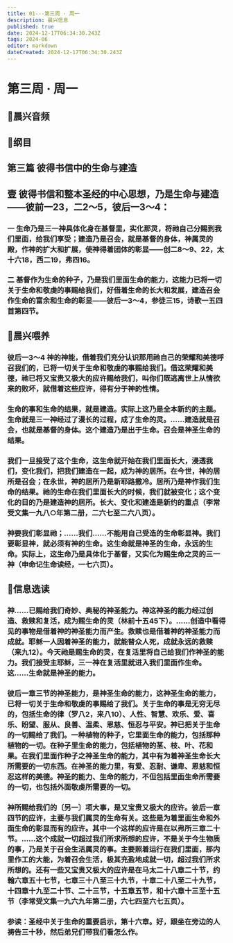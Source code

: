 ```yaml
---
title: 01---第三周 · 周一
description: 晨兴信息
published: true
date: 2024-12-17T06:34:30.243Z
tags: 2024-06
editor: markdown
dateCreated: 2024-12-17T06:34:30.243Z
---
```


# 第三周 · 周一
## 🎵晨兴音频

## 📖纲目

## 第三篇    彼得书信中的生命与建造

## 壹    彼得书信和整本圣经的中心思想，乃是生命与建造——彼前一23，二2～5，彼后一3～4：

### 一    生命乃是三一神具体化身在基督里，实化那灵，将祂自己分赐到我们里面，给我们享受；建造乃是召会，就是基督的身体，神属灵的殿，作神的扩大和扩展，使神得着团体的彰显——创二8～9、22，太十六18，西二19，弗四16。

### 二    基督作为生命的种子，乃是我们里面生命的能力，这能力已将一切关于生命和敬虔的事赐给我们，好借着生命的长大和发展，建造召会作生命的富余和生命的彰显——彼后一3～4，参徒三15，诗歌一五四首第四节。

## 📖晨兴喂养

### 彼后一3～4    神的神能，借着我们充分认识那用祂自己的荣耀和美德呼召我们的，已将一切关于生命和敬虔的事赐给我们。借这荣耀和美德，祂已将又宝贵又极大的应许赐给我们，叫你们既逃离世上从情欲来的败坏，就借着这些应许，得有分于神的性情。

### 生命的事和生命的结果，就是建造。实际上这乃是全本新约的主题。生命就是三一神经过了漫长的过程，成了生命的灵。……建造就是召会，也就是基督的身体。这个建造乃是出于生命。召会是神圣生命的结果。

### 我们一旦接受了这个生命，这生命就开始在我们里面长大，浸透我们，变化我们，把我们建造在一起，成为神的居所。在今世，神的居所是召会；在永世，神的居所乃是新耶路撒冷。居所乃是神作我们生命的结果。祂的生命在我们里面长大的时候，我们就被变化；这个变化的目的乃是建造神的居所。长大、变化和建造是新约的重点（李常受文集一九八○年第二册，二六七至二六八页）。

### 神要我们彰显祂；……我们……不能用自己受造的生命彰显神。我们要彰显神，就必须有神的生命。这生命就是神圣的生命，永远的生命。实际上，这生命乃是具体化于基督，又实化为赐生命之灵的三一神（申命记生命读经，一七六页）。

## 📖信息选读

### 神……已赐给我们奇妙、奥秘的神圣能力。神这神圣的能力经过创造、救赎和复活，成为赐生命的灵（林前十五45下）。……创造中看得见的事物是借着神的神圣能力而产生。救赎也是借着神的神圣能力而成就。耶稣一人因着神圣的能力，就能替众人死，成就永远的救赎（来九12）。今天祂是赐生命的灵，在复活里将自己给我们作神圣的能力。我们接受主耶稣，三一神在复活里就进入我们里面作生命。这……生命就是神圣的能力。

### 彼后一章三节的神圣能力，是神圣生命的能力，这神圣生命的能力，已将一切关于生命和敬虔的事赐给了我们。关于生命的事是无穷无尽的，包括生命的律（罗八2，来八10）、人性、智慧、欢乐、爱、喜乐、盼望、服从、良善、温柔、恩慈、恒忍与平安。神已把关于生命的一切赐给了我们。一种植物的种子，它里面生命的能力，包括那种植物的一切。在种子里生命的能力，包括植物的茎、枝、叶、花和果。在我们里面作种子之神圣生命的能力，其中有为着神圣生命长大所需要的一切东西。在神圣的能力里，有爱、忍耐、谦卑、恩慈和恒忍这样的美德。神圣的能力、生命的能力，不但包括里面生命所需要的一切，也包括外面敬虔所需要的一切。

### 神所赐给我们的〔另一〕项大事，是又宝贵又极大的应许。彼后一章四节的应许，主要与我们属灵的生命有关。这些是为着里面生命和外面生命的彰显而有的应许。其中一个这样的应许是在以弗所三章二十节。……这个成就一切超过我们所求所想的应许，不是关于今生物质的事，乃是关于召会生活属灵的事。主要照着运行在我们里面，那内里作工的大能，为着召会生活，极其充盈地成就一切，超过我们所求所想的。还有一些又宝贵又极大的应许是在马太二十八章二十节，约翰六章五十七节，七章三十八至三十九节，十章二十八至二十九节，十四章十九至二十节、二十三节，十五章五节，和十六章十三至十五节（李常受文集一九六九年第二册，六七四至六七五页）。

### 参读：圣经中关于生命的重要启示，第十六章。好，跟坐在旁边的人祷告三十秒，然后弟兄们带我们看怎么作。